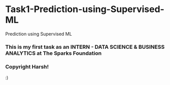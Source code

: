# Task1-Prediction-using-Supervised-ML
Prediction using Supervised ML

### This is my first task as an **INTERN - DATA SCIENCE & BUSINESS ANALYTICS** at **The Sparks Foundation**
### Copyright Harsh!

:)
